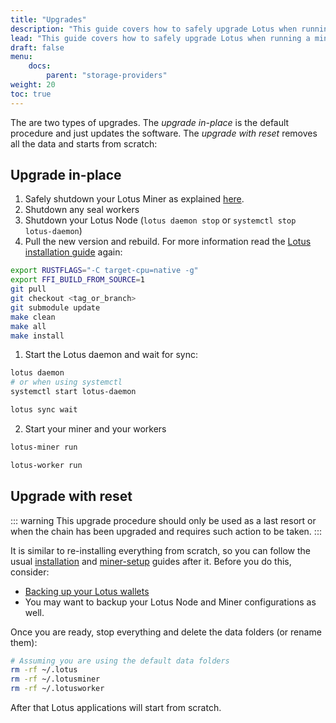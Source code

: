 ```yaml
---
title: "Upgrades"
description: "This guide covers how to safely upgrade Lotus when running a miner."
lead: "This guide covers how to safely upgrade Lotus when running a miner."
draft: false
menu:
    docs:
        parent: "storage-providers"
weight: 20
toc: true
---
```


The are two types of upgrades. The _upgrade in-place_ is the default procedure and just updates the software. The _upgrade with reset_ removes all the data and starts from scratch:

## Upgrade in-place

1. Safely shutdown your Lotus Miner as explained [here](miner-lifecycle.md).
1. Shutdown any seal workers
1. Shutdown your Lotus Node (`lotus daemon stop` or `systemctl stop lotus-daemon`)
1. Pull the new version and rebuild. For more information read the [Lotus installation guide](../../get-started/lotus/installation.md) again:

```sh
export RUSTFLAGS="-C target-cpu=native -g"
export FFI_BUILD_FROM_SOURCE=1
git pull
git checkout <tag_or_branch>
git submodule update
make clean
make all
make install
```

1. Start the Lotus daemon and wait for sync:

```sh
lotus daemon
# or when using systemctl
systemctl start lotus-daemon
```

```sh
lotus sync wait
```

2. Start your miner and your workers

```sh
lotus-miner run
```

```sh
lotus-worker run
```

## Upgrade with reset

::: warning
This upgrade procedure should only be used as a last resort or when the chain has been upgraded and requires such action to be taken.
:::

It is similar to re-installing everything from scratch, so you can follow the usual [installation](../../get-started/lotus/installation.md) and [miner-setup](miner-setup.md) guides after it. Before you do this, consider:

- [Backing up your Lotus wallets](../../get-started/lotus/send-and-receive-fil/#exporting-and-importing-addresses)
- You may want to backup your Lotus Node and Miner configurations as well.

Once you are ready, stop everything and delete the data folders (or rename them):

```sh
# Assuming you are using the default data folders
rm -rf ~/.lotus
rm -rf ~/.lotusminer
rm -rf ~/.lotusworker
```

After that Lotus applications will start from scratch.
